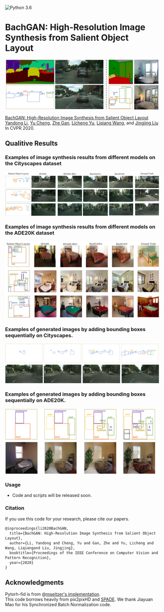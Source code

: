 ![Python 3.6](https://img.shields.io/badge/python-3.6-green.svg)

# BachGAN: High-Resolution Image Synthesis from Salient Object Layout
![BachGAN demo](./Demo/highlight_new_fixclolor.png)

[BachGAN: High-Resolution Image Synthesis from Salient Object Layout](https://arxiv.org/abs/2003.11690)<br>
[Yandong Li](https://cold-winter.github.io/),  [Yu Cheng](https://sites.google.com/site/chengyu05/home),  [Zhe Gan](http://zhegan27.github.io/),  [Licheng Yu](https://www.cs.unc.edu/~licheng/),  [Liqiang Wang](http://www.cs.ucf.edu/~lwang/), and [Jingjing Liu](http://people.csail.mit.edu/jingl/)<br>
In CVPR 2020.

## Qualitive Results
### Examples of image synthesis results from different models on the Cityscapes dataset
![city](./Demo/example_1.png)
### Examples of image synthesis results from different models on the ADE20K dataset
![ade20k](./Demo/example_2.png)
### Examples of generated images by adding bounding boxes sequentially on Cityscapes.
![city_seq](./Demo/seq_city.png)
### Examples of generated images by adding bounding boxes sequentially on ADE20K.
![ade_seq](./Demo/seq_ade20k.png)


<!--
### [Project page](https://nvlabs.github.io/SPADE/) |   [Paper](https://arxiv.org/abs/1903.07291) | [GTC 2019 demo](https://youtu.be/p5U4NgVGAwg) | [Youtube Demo of GauGAN](https://youtu.be/MXWm6w4E5q0)

Semantic Image Synthesis with Spatially-Adaptive Normalization.<br>
[Taesung Park](http://taesung.me/),  [Ming-Yu Liu](http://mingyuliu.net/), [Ting-Chun Wang](https://tcwang0509.github.io/),  and [Jun-Yan Zhu](http://people.csail.mit.edu/junyanz/).<br>
In CVPR 2019 (Oral).

### [License](https://raw.githubusercontent.com/nvlabs/SPADE/master/LICENSE.md)

Copyright (C) 2019 NVIDIA Corporation.

All rights reserved.
Licensed under the [CC BY-NC-SA 4.0](https://creativecommons.org/licenses/by-nc-sa/4.0/legalcode) (**Attribution-NonCommercial-ShareAlike 4.0 International**)

The code is released for academic research use only. For commercial use, please contact [researchinquiries@nvidia.com](researchinquiries@nvidia.com).

## Installation

Clone this repo.
```bash
git clone https://github.com/NVlabs/SPADE.git
cd SPADE/
```

This code requires PyTorch 1.0 and python 3+. Please install dependencies by
```bash
pip install -r requirements.txt
```

This code also requires the Synchronized-BatchNorm-PyTorch rep.
```
cd models/networks/
git clone https://github.com/vacancy/Synchronized-BatchNorm-PyTorch
cp -rf Synchronized-BatchNorm-PyTorch/sync_batchnorm .
cd ../../
```

To reproduce the results reported in the paper, you would need an NVIDIA DGX1 machine with 8 V100 GPUs.

## Dataset Preparation

For Cityscapes or ADE20K, the datasets must be downloaded beforehand. Please download them on the respective webpages. 


**Preparing ADE20K Dataset**. The dataset can be downloaded [here](http://data.csail.mit.edu/places/ADEchallenge/ADEChallengeData2016.zip), which is from [MIT Scene Parsing BenchMark](http://sceneparsing.csail.mit.edu/). After unzipping the datgaset, put the jpg image files `ADEChallengeData2016/images/` and png label files `ADEChallengeData2016/annotatoins/` in the same directory. 

There are different modes to load images by specifying `--preprocess_mode` along with `--load_size`. `--crop_size`. There are options such as `resize_and_crop`, which resizes the images into square images of side length `load_size` and randomly crops to `crop_size`. `scale_shortside_and_crop` scales the image to have a short side of length `load_size` and crops to `crop_size` x `crop_size` square. To see all modes, please use `python train.py --help` and take a look at `data/base_dataset.py`. By default at the training phase, the images are randomly flipped horizontally. To prevent this use `--no_flip`.
-->

### Usage
- Code and scripts will be released soon.

### Citation
If you use this code for your research, please cite our papers.
```
@inproceedings{li2020BachGAN,
  title={BachGAN: High-Resolution Image Synthesis from Salient Object Layout},
  author={Li, Yandong and Cheng, Yu and Gan, Zhe and Yu, Licheng and Wang, Liqiangand Liu, Jingjing},
  booktitle={Proceedings of the IEEE Conference on Computer Vision and Pattern Recognition},
  year={2020}
}
```

## Acknowledgments
Pytorh-fid is from @[mseitzer's implementation](https://github.com/mseitzer/pytorch-fid).<br>
This code borrows heavily from pix2pixHD and [SPADE](https://github.com/nvlabs/spade/). We thank Jiayuan Mao for his Synchronized Batch Normalization code.
